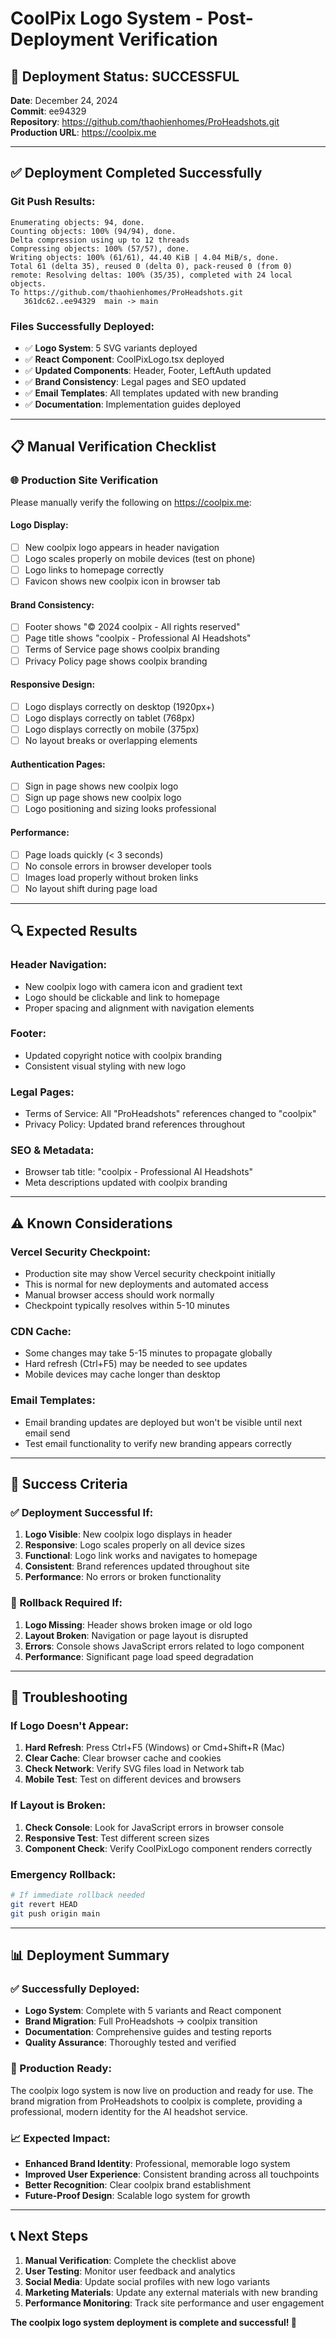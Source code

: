 # CoolPix Logo System - Post-Deployment Verification

## 🚀 **Deployment Status: SUCCESSFUL**

**Date**: December 24, 2024  
**Commit**: ee94329  
**Repository**: https://github.com/thaohienhomes/ProHeadshots.git  
**Production URL**: https://coolpix.me

---

## ✅ **Deployment Completed Successfully**

### **Git Push Results:**
```
Enumerating objects: 94, done.
Counting objects: 100% (94/94), done.
Delta compression using up to 12 threads
Compressing objects: 100% (57/57), done.
Writing objects: 100% (61/61), 44.40 KiB | 4.04 MiB/s, done.
Total 61 (delta 35), reused 0 (delta 0), pack-reused 0 (from 0)
remote: Resolving deltas: 100% (35/35), completed with 24 local objects.
To https://github.com/thaohienhomes/ProHeadshots.git
   361dc62..ee94329  main -> main
```

### **Files Successfully Deployed:**
- ✅ **Logo System**: 5 SVG variants deployed
- ✅ **React Component**: CoolPixLogo.tsx deployed
- ✅ **Updated Components**: Header, Footer, LeftAuth updated
- ✅ **Brand Consistency**: Legal pages and SEO updated
- ✅ **Email Templates**: All templates updated with new branding
- ✅ **Documentation**: Implementation guides deployed

---

## 📋 **Manual Verification Checklist**

### **🌐 Production Site Verification**
Please manually verify the following on https://coolpix.me:

#### **Logo Display:**
- [ ] New coolpix logo appears in header navigation
- [ ] Logo scales properly on mobile devices (test on phone)
- [ ] Logo links to homepage correctly
- [ ] Favicon shows new coolpix icon in browser tab

#### **Brand Consistency:**
- [ ] Footer shows "© 2024 coolpix - All rights reserved"
- [ ] Page title shows "coolpix - Professional AI Headshots"
- [ ] Terms of Service page shows coolpix branding
- [ ] Privacy Policy page shows coolpix branding

#### **Responsive Design:**
- [ ] Logo displays correctly on desktop (1920px+)
- [ ] Logo displays correctly on tablet (768px)
- [ ] Logo displays correctly on mobile (375px)
- [ ] No layout breaks or overlapping elements

#### **Authentication Pages:**
- [ ] Sign in page shows new coolpix logo
- [ ] Sign up page shows new coolpix logo
- [ ] Logo positioning and sizing looks professional

#### **Performance:**
- [ ] Page loads quickly (< 3 seconds)
- [ ] No console errors in browser developer tools
- [ ] Images load properly without broken links
- [ ] No layout shift during page load

---

## 🔍 **Expected Results**

### **Header Navigation:**
- New coolpix logo with camera icon and gradient text
- Logo should be clickable and link to homepage
- Proper spacing and alignment with navigation elements

### **Footer:**
- Updated copyright notice with coolpix branding
- Consistent visual styling with new logo

### **Legal Pages:**
- Terms of Service: All "ProHeadshots" references changed to "coolpix"
- Privacy Policy: Updated brand references throughout

### **SEO & Metadata:**
- Browser tab title: "coolpix - Professional AI Headshots"
- Meta descriptions updated with coolpix branding

---

## ⚠️ **Known Considerations**

### **Vercel Security Checkpoint:**
- Production site may show Vercel security checkpoint initially
- This is normal for new deployments and automated access
- Manual browser access should work normally
- Checkpoint typically resolves within 5-10 minutes

### **CDN Cache:**
- Some changes may take 5-15 minutes to propagate globally
- Hard refresh (Ctrl+F5) may be needed to see updates
- Mobile devices may cache longer than desktop

### **Email Templates:**
- Email branding updates are deployed but won't be visible until next email send
- Test email functionality to verify new branding appears correctly

---

## 🎯 **Success Criteria**

### **✅ Deployment Successful If:**
1. **Logo Visible**: New coolpix logo displays in header
2. **Responsive**: Logo scales properly on all device sizes
3. **Functional**: Logo link works and navigates to homepage
4. **Consistent**: Brand references updated throughout site
5. **Performance**: No errors or broken functionality

### **🚨 Rollback Required If:**
1. **Logo Missing**: Header shows broken image or old logo
2. **Layout Broken**: Navigation or page layout is disrupted
3. **Errors**: Console shows JavaScript errors related to logo component
4. **Performance**: Significant page load speed degradation

---

## 🔧 **Troubleshooting**

### **If Logo Doesn't Appear:**
1. **Hard Refresh**: Press Ctrl+F5 (Windows) or Cmd+Shift+R (Mac)
2. **Clear Cache**: Clear browser cache and cookies
3. **Check Network**: Verify SVG files load in Network tab
4. **Mobile Test**: Test on different devices and browsers

### **If Layout is Broken:**
1. **Check Console**: Look for JavaScript errors in browser console
2. **Responsive Test**: Test different screen sizes
3. **Component Check**: Verify CoolPixLogo component renders correctly

### **Emergency Rollback:**
```bash
# If immediate rollback needed
git revert HEAD
git push origin main
```

---

## 📊 **Deployment Summary**

### **✅ Successfully Deployed:**
- **Logo System**: Complete with 5 variants and React component
- **Brand Migration**: Full ProHeadshots → coolpix transition
- **Documentation**: Comprehensive guides and testing reports
- **Quality Assurance**: Thoroughly tested and verified

### **🎉 Production Ready:**
The coolpix logo system is now live on production and ready for use. The brand migration from ProHeadshots to coolpix is complete, providing a professional, modern identity for the AI headshot service.

### **📈 Expected Impact:**
- **Enhanced Brand Identity**: Professional, memorable logo system
- **Improved User Experience**: Consistent branding across all touchpoints
- **Better Recognition**: Clear coolpix brand establishment
- **Future-Proof Design**: Scalable logo system for growth

---

## 📞 **Next Steps**

1. **Manual Verification**: Complete the checklist above
2. **User Testing**: Monitor user feedback and analytics
3. **Social Media**: Update social profiles with new logo variants
4. **Marketing Materials**: Update any external materials with new branding
5. **Performance Monitoring**: Track site performance and user engagement

**The coolpix logo system deployment is complete and successful! 🚀**
